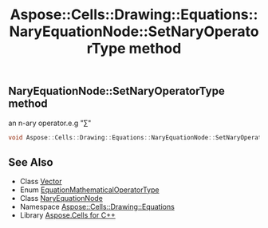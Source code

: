 ﻿---
title: Aspose::Cells::Drawing::Equations::NaryEquationNode::SetNaryOperatorType method
linktitle: SetNaryOperatorType
second_title: Aspose.Cells for C++ API Reference
description: 'Aspose::Cells::Drawing::Equations::NaryEquationNode::SetNaryOperatorType method. an n-ary operator.e.g "∑" in C++.'
type: docs
weight: 1500
url: /cpp/aspose.cells.drawing.equations/naryequationnode/setnaryoperatortype/
---
## NaryEquationNode::SetNaryOperatorType method


an n-ary operator.e.g "∑"

```cpp
void Aspose::Cells::Drawing::Equations::NaryEquationNode::SetNaryOperatorType(EquationMathematicalOperatorType value)
```

## See Also

* Class [Vector](../../../aspose.cells/vector/)
* Enum [EquationMathematicalOperatorType](../../equationmathematicaloperatortype/)
* Class [NaryEquationNode](../)
* Namespace [Aspose::Cells::Drawing::Equations](../../)
* Library [Aspose.Cells for C++](../../../)
